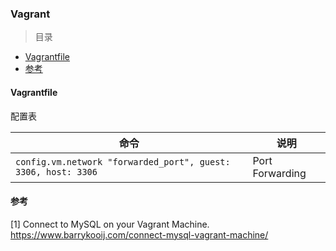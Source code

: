 ### Vagrant

> 目录
* [Vagrantfile](#vagrantfile)
* [参考](#参考)

#### Vagrantfile

配置表 

命令 | 说明
--- | ---
`config.vm.network "forwarded_port", guest: 3306, host: 3306` | Port Forwarding


#### 参考
[1] Connect to MySQL on your Vagrant Machine. https://www.barrykooij.com/connect-mysql-vagrant-machine/